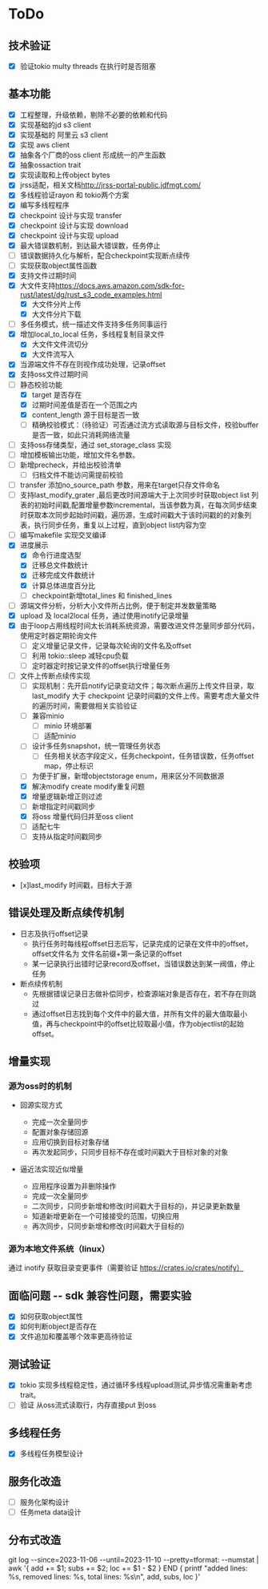 # ToDo

## 技术验证

- [x] 验证tokio multy threads 在执行时是否阻塞

## 基本功能

- [x] 工程整理，升级依赖，剔除不必要的依赖和代码
- [x] 实现基础的jd s3 client
- [x] 实现基础的 阿里云 s3 client
- [x] 实现 aws client
- [x] 抽象各个厂商的oss client 形成统一的产生函数
- [x] 抽象ossaction trait
- [x] 实现读取和上传object bytes
- [x] jrss适配，相关文档<http://jrss-portal-public.jdfmgt.com/>
- [x] 多线程验证rayon 和 tokio两个方案
- [x] 编写多线程程序
- [x] checkpoint 设计与实现 transfer
- [x] checkpoint 设计与实现 download
- [x] checkpoint 设计与实现 upload
- [x] 最大错误数机制，到达最大错误数，任务停止
- [ ] 错误数据持久化与解析，配合checkpoint实现断点续传
- [ ] 实现获取object属性函数
- [x] 支持文件过期时间
- [x] 大文件支持<https://docs.aws.amazon.com/sdk-for-rust/latest/dg/rust_s3_code_examples.html>
  - [x] 大文件分片上传
  - [x] 大文件分片下载
- [ ] 多任务模式，统一描述文件支持多任务同事运行
- [x] 增加local_to_local 任务，多线程复制目录文件
  - [x] 大文件文件流切分
  - [x] 大文件流写入
- [x] 当源端文件不存在则视作成功处理，记录offset
- [x] 支持oss文件过期时间
- [ ] 静态校验功能
  - [x] target 是否存在
  - [x] 过期时间差值是否在一个范围之内
  - [x] content_length 源于目标是否一致
  - [ ] 精确校验模式：（待验证）可否通过流方式读取源与目标文件，校验buffer是否一致，如此只消耗网络流量
- [ ] 支持oss存储类型，通过 set_storage_class 实现
- [ ] 增加模板输出功能，增加文件名参数。
- [ ] 新增precheck，并给出校验清单
  - [ ] 归档文件不能访问需提前校验
- [ ] transfer 添加no_source_path 参数，用来在target只存文件命名
- [ ] 支持last_modify_grater ,最后更改时间源端大于上次同步时获取object list 列表的初始时间戳,配置增量参数incremental，当该参数为真，在每次同步结束时获取本次同步起始时间戳，遍历源，生成时间戳大于该时间戳的的对象列表，执行同步任务，重复以上过程，直到object list内容为空
- [ ] 编写makefile 实现交叉编译
- [x] 进度展示
  - [x] 命令行进度选型
  - [x] 迁移总文件数统计
  - [x] 迁移完成文件数统计
  - [x] 计算总体进度百分比
  - [ ] checkpoint新增total_lines 和 finished_lines
- [ ] 源端文件分析，分析大小文件所占比例，便于制定并发数量策略
- [x] upload 及 local2local 任务，通过使用inotify记录增量
- [x] 由于loop占用线程时间太长消耗系统资源，需要改进文件怎量同步部分代码，使用定时器定期轮询文件
  - [ ] 定义增量记录文件，记录每次轮询的文件名及offset
  - [ ] 利用 tokio::sleep 减轻cpu负载
  - [ ] 定时器定时按记录文件的offset执行增量任务
- [ ] 文件上传断点续传实现
  - [ ] 实现机制：先开启notify记录变动文件；每次断点遍历上传文件目录，取last_modify 大于  checkpoint 记录时间戳的文件上传。需要考虑大量文件的遍历时间，需要做相关实验验证
  - [ ] 兼容minio
    - [ ] minio 环境部署
    - [ ] 适配minio
  - [ ] 设计多任务snapshot，统一管理任务状态
    - [ ] 任务相关状态字段定义，任务checkpoint，任务错误数，任务offset map，停止标识
  - [ ] 为便于扩展，新增objectstorage enum，用来区分不同数据源
  - [x] 解决modify create modify重复问题
  - [x] 增量逻辑新增正则过滤
  - [ ] 新增指定时间戳同步
  - [x] 将oss 增量代码归并至oss client
  - [ ] 适配七牛
  - [ ] 支持从指定时间戳同步

## 校验项

- [x]last_modify 时间戳，目标大于源

## 错误处理及断点续传机制

- 日志及执行offset记录
  - 执行任务时每线程offset日志后写，记录完成的记录在文件中的offset，offset文件名为 文件名前缀+第一条记录的offset
  - 某一记录执行出错时记录record及offset，当错误数达到某一阀值，停止任务
- 断点续传机制
  - 先根据错误记录日志做补偿同步，检查源端对象是否存在，若不存在则跳过
  - 通过offset日志找到每个文件中的最大值，并所有文件的最大值取最小值，再与checkpoint中的offset比较取最小值，作为objectlist的起始offset。

## 增量实现

### 源为oss时的机制

- 回源实现方式
  - 完成一次全量同步
  - 配置对象存储回源
  - 应用切换到目标对象存储
  - 再次发起同步，只同步目标不存在或时间戳大于目标对象的对象

- 逼近法实现近似增量
  - 应用程序设置为非删除操作
  - 完成一次全量同步
  - 二次同步，只同步新增和修改(时间戳大于目标的)，并记录更新数量
  - 知道新增更新在一个可接接受的范围，切换应用
  - 再次同步，只同步新增和修改(时间戳大于目标的)

### 源为本地文件系统（linux）

通过 inotify 获取目录变更事件（需要验证 <https://crates.io/crates/notify）>

## 面临问题 -- sdk 兼容性问题，需要实验

- [x] 如何获取object属性
- [x] 如何判断object是否存在
- [x] 文件追加和覆盖哪个效率更高待验证

## 测试验证

- [x] tokio  实现多线程稳定性，通过循环多线程upload测试,异步情况需重新考虑trait。
- [ ] 验证 从oss流式读取行，内存直接put 到oss

## 多线程任务

- [x] 多线程任务模型设计

## 服务化改造

- [ ] 服务化架构设计
- [ ] 任务meta data设计

## 分布式改造

git log --since=2023-11-06 --until=2023-11-10 --pretty=tformat: --numstat | awk '{ add += $1; subs += $2; loc += $1 - $2 } END { printf "added lines: %s, removed lines: %s, total lines: %s\n", add, subs, loc }'
